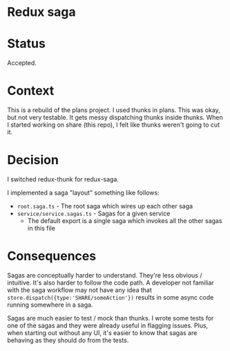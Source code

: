 # Redux saga

# Status

Accepted.

# Context

This is a rebuild of the plans project. I used thunks in plans. This was
okay, but not very testable. It gets messy dispatching thunks inside thunks.
When I started working on share (this repo), I felt like thunks weren't going
to cut it.

# Decision

I switched redux-thunk for redux-saga.

I implemented a saga "layout" something like follows:

- `root.saga.ts` - The root saga which wires up each other saga
- `service/service.sagas.ts` - Sagas for a given service
  - The default export is a single saga which invokes all the other sagas in
    this file

# Consequences

Sagas are conceptually harder to understand. They're less obvious /
intuitive. It's also harder to follow the code path. A developer not familiar
with the saga workflow may not have any idea that
`store.dispatch({type:'SHARE/someAction'})` results in some async code
running somewhere in a saga.

Sagas are much easier to test / mock than thunks. I wrote some tests for one
of the sagas and they were already useful in flagging issues. Plus, when
starting out without any UI, it's easier to know that sagas are behaving as
they should do from the tests.
